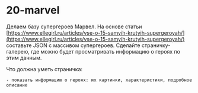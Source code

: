 # 20-marvel
Делаем базу супергероев Марвел. На основе статьи [https://www.ellegirl.ru/articles/vse-o-15-samyih-krutyih-supergeroyah/](https://www.ellegirl.ru/articles/vse-o-15-samyih-krutyih-supergeroyah/) составьте JSON с массивом супергероев. Сделайте страничку-галерею, где можно будет просматривать информацию о героях по этим данным.
    
 Что должна уметь страничка: 
    
    - показать информацию о героях: их картинки, характеристики, подробное описание

